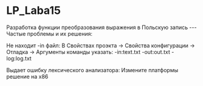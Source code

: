 # LP_Laba15
Разработка функции преобразования выражения в Польскую запись
---Частые проблемы и их решения:

Не находит -in файл: В Свойствах проэкта -> Свойства конфигурации -> Отладка -> Аргументы команды указать: -in:text.txt -out:out.txt -log:log.txt

Выдает ошибку лексического анализатора: Измените платформы решение на х86
